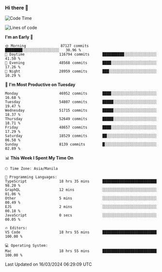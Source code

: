 ### Hi there 👋

<!--START_SECTION:waka-->
![Code Time](http://img.shields.io/badge/Code%20Time-4%2C962%20hrs%2032%20mins-blue)

![Lines of code](https://img.shields.io/badge/From%20Hello%20World%20I%27ve%20Written-120.0%20million%20lines%20of%20code-blue)

**I'm an Early 🐤** 

```text
🌞 Morning                87127 commits       ████████░░░░░░░░░░░░░░░░░   30.96 % 
🌆 Daytime                116794 commits      ██████████░░░░░░░░░░░░░░░   41.50 % 
🌃 Evening                48568 commits       ████░░░░░░░░░░░░░░░░░░░░░   17.26 % 
🌙 Night                  28959 commits       ███░░░░░░░░░░░░░░░░░░░░░░   10.29 % 
```
📅 **I'm Most Productive on Tuesday** 

```text
Monday                   46952 commits       ████░░░░░░░░░░░░░░░░░░░░░   16.68 % 
Tuesday                  54807 commits       █████░░░░░░░░░░░░░░░░░░░░   19.47 % 
Wednesday                51715 commits       █████░░░░░░░░░░░░░░░░░░░░   18.37 % 
Thursday                 52649 commits       █████░░░░░░░░░░░░░░░░░░░░   18.71 % 
Friday                   48657 commits       ████░░░░░░░░░░░░░░░░░░░░░   17.29 % 
Saturday                 18529 commits       ██░░░░░░░░░░░░░░░░░░░░░░░   06.58 % 
Sunday                   8139 commits        █░░░░░░░░░░░░░░░░░░░░░░░░   02.89 % 
```


📊 **This Week I Spent My Time On** 

```text
🕑︎ Time Zone: Asia/Manila

💬 Programming Languages: 
TypeScript               18 hrs 35 mins      █████████████████████████   98.20 % 
GraphQL                  12 mins             ░░░░░░░░░░░░░░░░░░░░░░░░░   01.06 % 
Other                    5 mins              ░░░░░░░░░░░░░░░░░░░░░░░░░   00.49 % 
EJS                      2 mins              ░░░░░░░░░░░░░░░░░░░░░░░░░   00.18 % 
JavaScript               0 secs              ░░░░░░░░░░░░░░░░░░░░░░░░░   00.05 % 

🔥 Editors: 
VS Code                  18 hrs 55 mins      █████████████████████████   100.00 % 

💻 Operating System: 
Mac                      18 hrs 55 mins      █████████████████████████   100.00 % 
```


 Last Updated on 16/03/2024 06:29:09 UTC
<!--END_SECTION:waka-->


<!--
**rad182/rad182** is a ✨ _special_ ✨ repository because its `README.md` (this file) appears on your GitHub profile.

Here are some ideas to get you started:

- 🔭 I’m currently working on ...
- 🌱 I’m currently learning ...
- 👯 I’m looking to collaborate on ...
- 🤔 I’m looking for help with ...
- 💬 Ask me about ...
- 📫 How to reach me: ...
- 😄 Pronouns: ...
- ⚡ Fun fact: ...
-->
